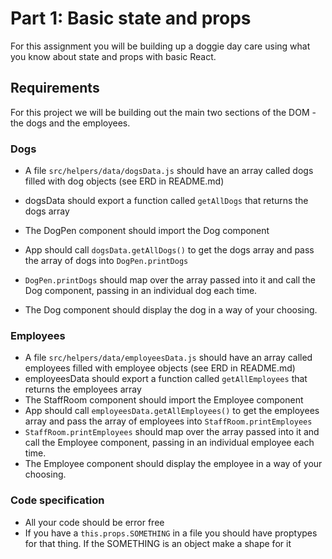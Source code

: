 # Part 1: Basic state and props
For this assignment you will be building up a doggie day care using what you know about state and props with basic React.

## Requirements
For this project we will be building out the main two sections of the DOM - the dogs and the employees.

### Dogs
- A file `src/helpers/data/dogsData.js` should have an array called dogs filled with dog objects (see ERD in README.md)
- dogsData should export a function called `getAllDogs` that returns the dogs array
- The DogPen component should import the Dog component
- App should call `dogsData.getAllDogs()` to get the dogs array and pass the array of dogs into `DogPen.printDogs`

- `DogPen.printDogs` should map over the array passed into it and call the Dog component, passing in an individual dog each time.
- The Dog component should display the dog in a way of your choosing.

### Employees
- A file `src/helpers/data/employeesData.js` should have an array called employees filled with employee objects (see ERD in README.md)
- employeesData should export a function called `getAllEmployees` that returns the employees array
- The StaffRoom component should import the Employee component
- App should call `employeesData.getAllEmployees()` to get the employees array and pass the array of employees into `StaffRoom.printEmployees`
- `StaffRoom.printEmployees` should map over the array passed into it and call the Employee component, passing in an individual employee each time.
- The Employee component should display the employee in a way of your choosing.

### Code specification
- All your code should be error free
- If you have a `this.props.SOMETHING` in a file you should have proptypes for that thing. If the SOMETHING is an object make a shape for it